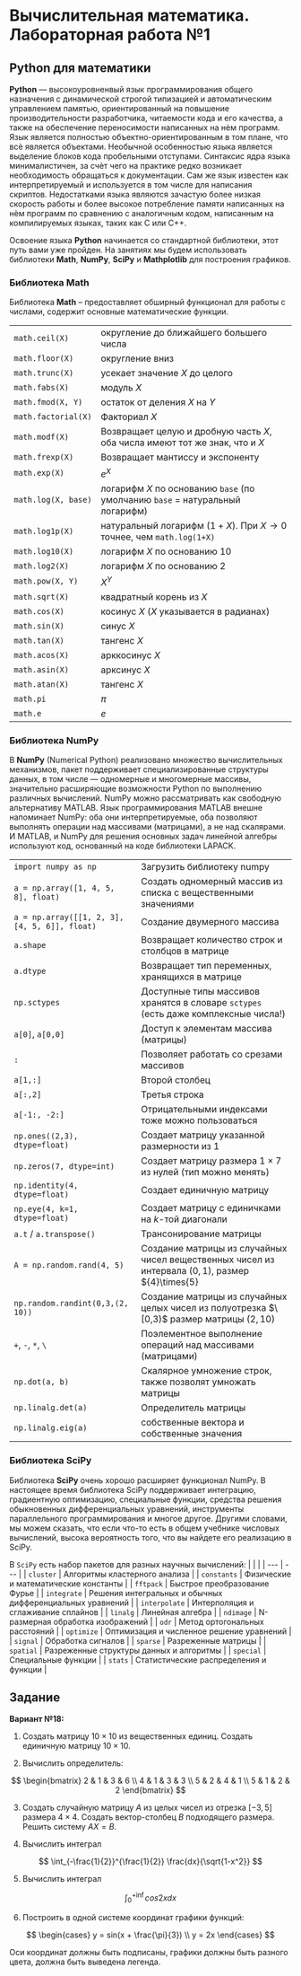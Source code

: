 # Вычислительная математика. Лабораторная работа №1

## Python для математики

**Python** — высокоуровненвый язык программирования общего назначения
с динамической строгой типизацией и автоматическим управлением
памятью, ориентированный на повышение производительности
разработчика, читаемости кода и его качества, а также на обеспечение
переносимости написанных на нѐм программ. Язык является полностью
объектно-ориентированным в том плане, что всѐ является объектами.
Необычной особенностью языка является выделение блоков кода
пробельными отступами. Синтаксис ядра языка минималистичен, за счѐт
чего на практике редко возникает необходимость обращаться к
документации. Сам же язык известен как интерпретируемый и используется
в том числе для написания скриптов. Недостатками языка являются зачастую
более низкая скорость работы и более высокое потребление памяти
написанных на нѐм программ по сравнению с аналогичным кодом,
написанным на компилируемых языках, таких как C или C++.

Освоение языка **Python** начинается со стандартной библиотеки, этот путь
вами уже пройден. На занятиях мы будем использовать библиотеки **Math**,
**NumPy**, **SciPy** и **Mathplotlib** для построения графиков.

### Библиотека Math

Библиотека **Math** – предоставляет обширный функционал для работы с
числами, содержит основные математические функции.

|                       |                                                                                            |
| ---                   | ---                                                                                        |
| `math.ceil(X)`        | округление до ближайшего большего числа                                                    |
| `math.floor(X)`       | округление вниз                                                                            |
| `math.trunc(X)`       | усекает значение $X$ до целого                                                             |
| `math.fabs(X)`        | модуль $X$                                                                                 |
| `math.fmod(X, Y)`     | остаток от деления $X$ на $Y$                                                              |
| `math.factorial(X)`   | Факториал $Х$                                                                              |
| `math.modf(X)`        | Возвращает целую и дробную часть $Х$, оба числа имеют тот же знак, что и $Х$               |
| `math.frexp(X)`       | Возвращает мантиссу и экспоненту                                                           |
| `math.exp(X)`         | $e^{X}$                                                                                    |
| `math.log(X, base)`   | логарифм $X$ по основанию `base` (по умолчанию `base` = натуральный логарифм) |
| `math.log1p(X)`       | натуральный логарифм $(1+X)$. При $X→0$ точнее, чем `math.log(1+X)`                        |
| `math.log10(X)`       | логарифм $X$ по основанию $10$                                                             |
| `math.log2(X)`        | логарифм $X$ по основанию $2$                                                              |
| `math.pow(X, Y)`      | $X^{Y}$                                                                                    |
| `math.sqrt(X)`        | квадратный корень из $X$                                                                   |
| `math.cos(X)`         | косинус $X$ ($X$ указывается в радианах)                                                   |
| `math.sin(X)`         | синус $X$                                                                                  |
| `math.tan(X)`         | тангенс $X$                                                                                |
| `math.acos(X)`        | арккосинус $X$                                                                             |
| `math.asin(X)`        | арксинус $X$                                                                               |
| `math.atan(X)`        | тангенс $X$                                                                                |
| `math.pi`             | $\pi$                                                                                      |
| `math.e`              | $e$                                                                                        |

###  Библиотека NumPy

В **NumPy** (Numerical Python) реализовано множество
вычислительных механизмов, пакет поддерживает специализированные
структуры данных, в том числе — одномерные и многомерные массивы,
значительно расширяющие возможности Python по выполнению
различных вычислений. NumPy можно рассматривать как свободную
альтернативу MATLAB. Язык программирования MATLAB внешне
напоминает NumPy: оба они интерпретируемые, оба позволяют
выполнять операции над массивами (матрицами), а не над скалярами. И
MATLAB, и NumPy для решения основных задач линейной алгебры
используют код, основанный на коде библиотеки LAPACK.


|                                               |                                                                                                   |
| ---                                           | ---                                                                                               |
| `import numpy as np`                          | Загрузить библиотеку numpy                                                                        |
| `a = np.array([1, 4, 5, 8], float)`           | Создать одномерный массив из списка с вещественными значениями                                    |
| `a = np.array([[1, 2, 3], [4, 5, 6]], float)` | Создание двумерного массива                                                                       |
| `a.shape`                                     | Возвращает количество строк и столбцов в матрице                                                  |
| `a.dtype`                                     | Возвращает тип переменных, хранящихся в матрице                                                   |
| `np.sctypes`                                  | Доступные типы массивов хранятся в словаре `sctypes` (есть даже комплексные числа!)               |
| `a[0]`, `a[0,0]`                              | Доступ к элементам массива (матрицы)                                                              |
| `:`                                           | Позволяет работать со срезами массивов                                                            |
| `a[1,:]`                                      | Второй столбец                                                                                    |
| `a[:,2]`                                      | Третья строка                                                                                     |
| `a[-1:, -2:]`                                 | Отрицательными индексами тоже можно пользоваться                                                  |
| `np.ones((2,3), dtype=float)`                 | Создает матрицу указанной размерности из 1                                                        |
| `np.zeros(7, dtype=int)`                      | Создает матрицу размера ${1}\times{7}$ из нулей (тип можно менять)                                |
| `np.identity(4, dtype=float)`                 | Создает единичную матрицу                                                                         |
| `np.eye(4, k=1, dtype=float)`                 | Создает матрицу с единичками на $k$-той диагонали                                                 |
| `a.t` / `a.transpose()`                       | Трансонирование матрицы                                                                           |
| `A = np.random.rand(4, 5)`                    | Создание матрицы из случайных чисел вещественных чисел из интервала $(0,1)$, размер ${4}\times{5} |
| `np.random.randint(0,3,(2, 10))`              | Создание матрицы из случайных целых чисел из полуотрезка $\[0,3)$ размер матрицы $(2,10)$         |
| `+`, `-`, `*`, `\`                            | Поэлементное выполнение операций над массивами (матрицами)                                        |
| `np.dot(a, b)`                                | Скалярное умножение строк, также позволят умножать матрицы                                        |
| `np.linalg.det(a)`                            | Определитель матрицы                                                                              |
| `np.linalg.eig(a)`                            | собственные вектора и собственные значения                                                        |

### Библиотека SciPy

Библиотека **SciPy** очень хорошо расширяет функционал NumPy. В
настоящее время библиотека SciPy поддерживает интеграцию,
градиентную оптимизацию, специальные функции, средства решения
обыкновенных дифференциальных уравнений, инструменты
параллельного программирования и многое другое. Другими словами, мы
можем сказать, что если что-то есть в общем учебнике числовых
вычислений, высока вероятность того, что вы найдете его реализацию в
SciPy.

В `SciPy` есть набор пакетов для разных научных вычислений:
|               |                                                           |
| ---           | ---                                                       |
| `cluster`     | Алгоритмы кластерного анализа                             |
| `constants`   | Физические и математические константы                     |
| `fftpack`     | Быстрое преобразование Фурье                              |
| `integrate`   | Решения интегральных и обычных дифференциальных уравнений |
| `interpolate` | Интерполяция и сглаживание сплайнов                       |
| `linalg`      | Линейная алгебра                                          |
| `ndimage`     | N-размерная обработка изображений                         |
| `odr`         | Метод ортогональных расстояний                            |
| `optimize`    | Оптимизация и численное решение уравнений                 |
| `signal`      | Обработка сигналов                                        |
| `sparse`      | Разреженные матрицы                                       |
| `spatial`     | Разреженные структуры данных и алгоритмы                  |
| `special`     | Специальные функции                                       |
| `stats`       | Статистические распределения и функции                    |

## Задание

**Вариант №18:**

1. Создать матрицу ${10}\times{10}$ из вещественных единиц.
Создать единичную матрицу ${10}\times{10}$.

2. Вычислить определитель:

$$
\begin{bmatrix}
2 & 1 & 3 & 6 \\
4 & 1 & 3 & 3 \\
5 & 2 & 4 & 1 \\
5 & 1 & 2 & 2
\end{bmatrix}
$$

3. Создать случайную матрицу $А$ из целых чисел из отрезка $[-3,5]$ 
размера ${4}\times{4}$. Создать вектор-столбец $В$ подходящего размера.
Решить систему $АХ=В$.

4. Вычислить интеграл

$$
\int_{-\frac{1}{2}}^{\frac{1}{2}} \frac{dx}{\sqrt{1-x^2}}
$$

5. Вычислить интеграл
  
$$
\int_{0}^{+\inf} cos2xdx
$$


6. Построить в одной системе координат графики функций:

$$
\begin{cases} 
y = sin(x + \frac{\pi}{3})
\\ 
y = 2x
\end{cases}
$$ 

Оси координат должны быть подписаны, графики должны быть разного цвета, должна быть выведена легенда.